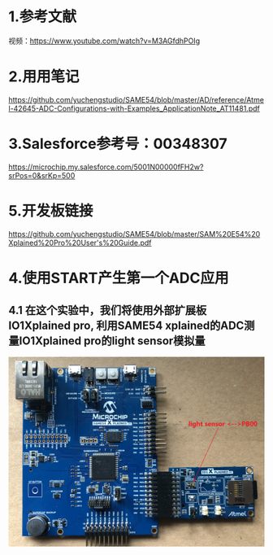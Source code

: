 # 1.参考文献
视频：https://www.youtube.com/watch?v=M3AGfdhPOIg

# 2.用用笔记
https://github.com/yuchengstudio/SAME54/blob/master/AD/reference/Atmel-42645-ADC-Configurations-with-Examples_ApplicationNote_AT11481.pdf

# 3.Salesforce参考号：00348307
https://microchip.my.salesforce.com/5001N00000fFH2w?srPos=0&srKp=500

# 5.开发板链接
https://github.com/yuchengstudio/SAME54/blob/master/SAM%20E54%20Xplained%20Pro%20User's%20Guide.pdf

# 4.使用START产生第一个ADC应用
## 4.1 在这个实验中，我们将使用外部扩展板IO1Xplained pro, 利用SAME54 xplained的ADC测量IO1Xplained pro的light sensor模拟量
![image](https://github.com/yuchengstudio/SAME54/blob/master/ADC/reference/ADC_example.jpg)


